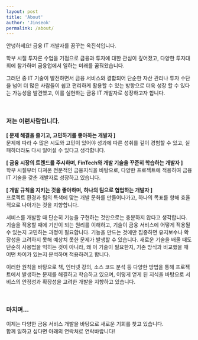 ```yaml
---
layout: post
title: 'About'
author: 'Jinseok'
permalink: /about/
---
```


안녕하세요! 금융 IT 개발자를 꿈꾸는 옥진석입니다.

학부 시절 투자론 수업을 기점으로 금융과 투자에 대한 관심이 깊어졌고, 다양한 투자대회에 참가하며 금융업에서 일하는 미래를 꿈꿔왔습니다.

그러던 중 IT 기술이 발전하면서 금융 서비스와 결합되어 단순한 자산 관리나 투자 수단을 넘어 더 많은 사람들이 쉽고 편리하게 활용할 수 있는 방향으로 더욱 성장 할 수 있다는 가능성을 발견했고, 이를 실현하는 금융 IT 개발자로 성장하고자 합니다.

<br>

### 저는 이런사람입니다.

**[ 문제 해결을 즐기고, 고민하기를 좋아하는 개발자 ]**  
문제에 따라 수 많은 시도와 고민이 있어야 성과에 따른 성취를 깊이 경험할 수 있고, 실패하더라도 다시 일어설 수 있다고 생각합니다.

**[ 금융 시장의 트렌드를 주시하며, FinTech와 개발 기술을 꾸준히 학습하는 개발자 ]**  
학부 시절부터 다져온 전문적인 금융지식을 바탕으로, 다양한 프로젝트에 적용하여 금융 IT 기술을 갖춘 개발자로 성장하고 있습니다.

**[ 개발 규칙을 지키는 것을 좋아하며, 하나의 팀으로 협업하는 개발자 ]**  
프로젝트 환경과 팀의 특색에 맞는 개발 문화를 만들어나가고, 하나의 목표를 향해 효율적으로 나아가는 것을 지향합니다.

서비스를 개발할 때 단순히 기능을 구현하는 것만으로는 충분하지 않다고 생각합니다. 기술을 적용할 때에 기반이 되는 원리를 이해하고, 기술이 금융 서비스에 어떻게 적용될 수 있는지 고민하는 과정이 필요합니다. 기능을 만드는 것에만 집중하면 유지보수나 확장성을 고려하지 못해 예상치 못한 문제가 발생할 수 있습니다. 새로운 기술을 배울 때도 단순히 사용법을 익히는 것이 아니라, 왜 이 기술이 필요한지, 기존 방식과 비교했을 때 어떤 차이가 있는지 분석하며 적용하려고 합니다.

이러한 원칙을 바탕으로 책, 인터넷 강의, 소스 코드 분석 등 다양한 방법을 통해 프로젝트에서 발생하는 문제를 해결하고 학습하고 있으며, 이렇게 얻게 된 지식을 바탕으로 서비스의 안정성과 확장성을 고려한 개발을 지향하고 있습니다.

<br>

### 마치며...

이제는 다양한 금융 서비스 개발을 바탕으로 새로운 기회를 찾고 있습니다.  
함께 일하고 싶다면 아래의 연락처로 연락바랍니다!
